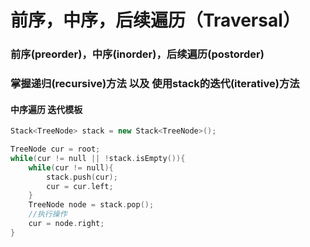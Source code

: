 # 前序，中序，后续遍历（Traversal）

### 前序\(preorder\)，中序\(inorder\)，后续遍历\(postorder\) 

### 掌握递归\(recursive\)方法 以及 使用stack的迭代\(iterative\)方法

#### 中序遍历 迭代模板

```cpp
Stack<TreeNode> stack = new Stack<TreeNode>();

TreeNode cur = root;
while(cur != null || !stack.isEmpty()){
    while(cur != null){
        stack.push(cur);
        cur = cur.left;
    }
    TreeNode node = stack.pop();
    //执行操作
    cur = node.right;
}
```


